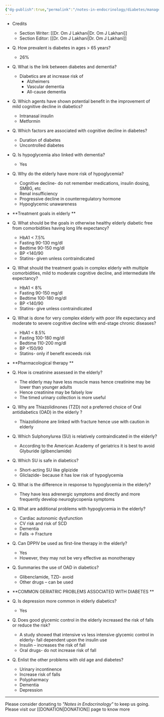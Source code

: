 ```yaml
---
{"dg-publish":true,"permalink":"/notes-in-endocrinology/diabetes/management-of-diabetes-in-special-circumstances/diabetes-in-the-elderly/"}
---
```


- Credits
    - Section Writer: [[Dr. Om J Lakhani\|Dr. Om J Lakhani]]
    - Section Editor: [[Dr. Om J Lakhani\|Dr. Om J Lakhani]]


- Q. How prevalent is diabetes in ages > 65 years?
    - 26%


- Q. What is the link between diabetes and dementia?
    - Diabetics are at increase risk of
        - Alzheimers
        - Vascular dementia
        - All-cause dementia


- Q. Which agents have shown potential benefit in the improvement of mild cognitive decline in diabetics?
    - Intranasal insulin
    - Metformin


- Q. Which factors are associated with cognitive decline in diabetes?
    - Duration of diabetes
    - Uncontrolled diabetes


- Q. Is hypoglycemia also linked with dementia?
    - Yes


- Q. Why do the elderly have more risk of hypoglycemia?
    - Cognitive decline- do not remember medications, insulin dosing, SMBG, etc
    - Renal insufficiency
    - Progressive decline in counterregulatory hormone
    - Hypoglycemic unawareness


- **Treatment goals in elderly **


- Q. What should be the goals in otherwise healthy elderly diabetic free from comorbidities having long life expectancy?
    - HbA1 < 7.5%
    - Fasting 90-130 mg/dl
    - Bedtime 90-150 mg/dl
    - BP <140/90
    - Statins- given unless contraindicated


- Q. What should the treatment goals in complex elderly with multiple comorbidities, mild to moderate cognitive decline, and intermediate life expectancy?
    - HbA1 < 8%
    - Fasting 90-150 mg/dl
    - Bedtime 100-180 mg/dl
    - BP <140/90
    - Statins- give unless contraindicated


- Q. What is done for very complex elderly with poor life expectancy and moderate to severe cognitive decline with end-stage chronic diseases?
    - HbA1 < 8.5%
    - Fasting 100-180 mg/dl
    - Bedtime 110-200 mg/dl
    - BP <150/90
    - Statins- only if benefit exceeds risk


- **Pharmacological therapy **


- Q. How is creatinine assessed in the elderly?
    - The elderly may have less muscle mass hence creatinine may be lower than younger adults
    - Hence creatinine may be falsely low
    - The timed urinary collection is more useful


- Q. Why are Thiazolidinones (TZD) not a preferred choice of Oral antidiabetics (OAD) in the elderly ? 
    - Thiazolidinone are linked with fracture hence use with caution in elderly


- Q. Which Sulphonylurea (SU) is relatively contraindicated in the elderly?
    - According to the American Academy of geriatrics it is best to avoid Glyburide (glibenclamide)


- Q. Which SU is safe in diabetics?
    - Short-acting SU like glipizide
    - Gliclazide- because it has low risk of hypoglycemia 


- Q. What is the difference in response to hypoglycemia in the elderly?
    - They have less adrenergic symptoms and directly and more frequently develop neuroglycopenia symptoms


- Q. What are additional problems with hypoglycemia in the elderly?
    - Cardiac autonomic dysfunction
    - CV risk and risk of SCD
    - Dementia
    - Falls → Fracture


- Q. Can DPPIV be used as first-line therapy in the elderly?
    - Yes
    - However, they may not  be very effective as monotherapy


- Q. Summaries the use of OAD in diabetics?
    - Glibenclamide, TZD- avoid
    - Other drugs – can be used


- **COMMON GERIATRIC PROBLEMS ASSOCIATED WITH DIABETES **


- Q. Is depression more common in elderly diabetics?
    - Yes


- Q. Does good glycemic control in the elderly increased the risk of falls or reduce the risk?
    - A study showed that intensive vs less intensive glycemic control in elderly- fall dependent upon the insulin use
    - Insulin – increases the risk of fall
    - Oral drugs- do not increase risk of fall


- Q. Enlist the other problems with old age and diabetes?
    - Urinary incontinence
    - Increase risk of falls
    - Polypharmacy
    - Dementia
    - Depression


----

Please consider donating to *"Notes in Endocrinology"* to keep us going. Please visit our [[DONATION\|DONATION]] page to know more